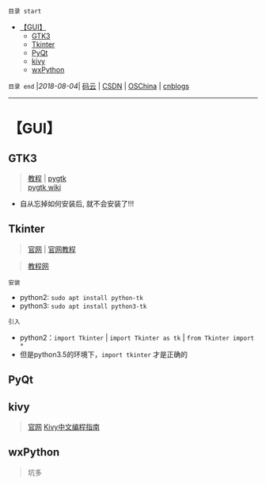 `目录 start`
 
- [【GUI】](#gui)
    - [GTK3](#gtk3)
    - [Tkinter](#tkinter)
    - [PyQt](#pyqt)
    - [kivy](#kivy)
    - [wxPython](#wxpython)

`目录 end` |_2018-08-04_| [码云](https://gitee.com/gin9) | [CSDN](http://blog.csdn.net/kcp606) | [OSChina](https://my.oschina.net/kcp1104) | [cnblogs](http://www.cnblogs.com/kuangcp)
****************************************
# 【GUI】
## GTK3
> [教程](https://python-gtk-3-tutorial.readthedocs.io/en/latest/) | [pygtk](http://www.pygtk.org/)  
> [pygtk wiki ](https://wiki.python.org/moin/PyGtk)

- 自从忘掉如何安装后, 就不会安装了!!!

## Tkinter
> [官网](https://wiki.python.org/moin/TkInter/) | [官网教程](https://docs.python.org/3.5/library/tkinter.html)

> [教程网](https://www.tutorialspoint.com/python/python_gui_programming.htm)

`安装`
- python2: `sudo apt install python-tk`
- python3: `sudo apt install python3-tk`

`引入`
- python2：`import Tkinter` | `import Tkinter as tk` | `from Tkinter import *`
- 但是python3.5的环境下，`import tkinter` 才是正确的

## PyQt

## kivy
> [官网](https://kivy.org/#home)
> [Kivy中文编程指南](https://cycleuser.gitbooks.io/kivy-guide-chinese/content/)


## wxPython
> 坑多